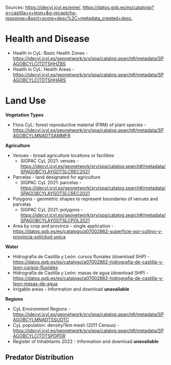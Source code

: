 Sources: https://idecyl.jcyl.es/enre/, https://datos.gob.es/es/catalogo?q=castilla+y+leon+&g-recaptcha-response=&sort=score+desc%2C+metadata_created+desc, 

# Health and Disease 
- Health in CyL: Basic Health Zones - https://idecyl.jcyl.es/geonetwork/srv/spa/catalog.search#/metadata/SPAGOBCYLCITDTSHHZBS
- Health in CyL: Health Areas - https://idecyl.jcyl.es/geonetwork/srv/spa/catalog.search#/metadata/SPAGOBCYLCITDTSHHARS 

# Land Use
**Vegetation Types**
- Flora CyL: forest reproductive material (FRM) of plant species - https://idecyl.jcyl.es/geonetwork/srv/spa/catalog.search#/metadata/SPAGOBCYLMNADTSAMMFR

**Agriculture**
  - Venues - broad agriculture locations or facilities
      - SIGPAC CyL 2021: venues - https://idecyl.jcyl.es/geonetwork/srv/spa/catalog.search#/metadata/SPAGOBCYLAYGDTSLCREC2021 
  - Parcelas - land designated for agriculture
      - SIGPAC CyL 2021: parcelas - https://idecyl.jcyl.es/geonetwork/srv/spa/catalog.search#/metadata/SPAGOBCYLAYGDTSLCREC2021
  - Polygons - geometric shapes to represent boundaries of venues and parcelas
    - SIGPAC CyL 2021: polygons - https://idecyl.jcyl.es/geonetwork/srv/spa/catalog.search#/metadata/SPAGOBCYLAYGDTSLCPOL2021
  - Area by crop and province - single application - https://datos.gob.es/es/catalogo/a07002862-superficie-por-cultivo-y-provincia-solicitud-unica 

**Water** 
  - Hidrografía de Castilla y León: cursos fluviales (download SHP) - https://datos.gob.es/es/catalogo/a07002862-hidrografia-de-castilla-y-leon-cursos-fluviales
  - Hidrografía de Castilla y León: masas de agua (download SHP) - https://datos.gob.es/es/catalogo/a07002862-hidrografia-de-castilla-y-leon-masas-de-agua 
  - Irrigable areas - Information and download **unavailable**
  

**Regions**
- CyL Environment Regions - https://idecyl.jcyl.es/geonetwork/srv/spa/catalog.search#/metadata/SPAGOBCYLMNADTSSUDTC 
- CyL population: density/1km mesh (2011 Census) - https://idecyl.jcyl.es/geonetwork/srv/spa/catalog.search#/metadata/SPAGOBCYLCITDTSPDPDR
- Register of Inhabitants 2022 - Information and download **unavailable**

**Predator Distribution**
- 
